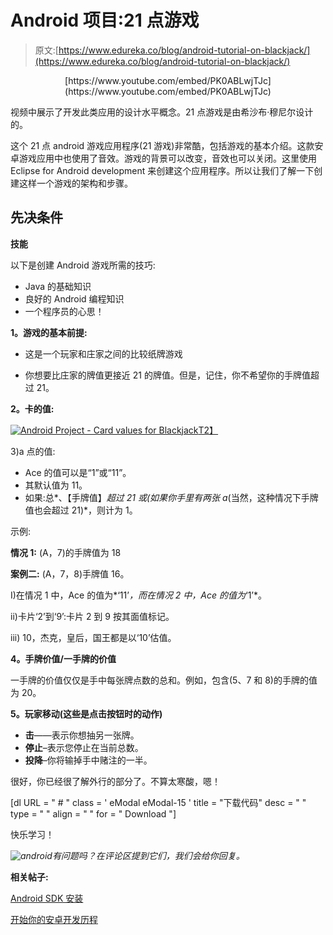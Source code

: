 # Android 项目:21 点游戏

> 原文:[https://www.edureka.co/blog/android-tutorial-on-blackjack/](https://www.edureka.co/blog/android-tutorial-on-blackjack/)

<center>[https://www.youtube.com/embed/PK0ABLwjTJc](https://www.youtube.com/embed/PK0ABLwjTJc)</center>

视频中展示了开发此类应用的设计水平概念。21 点游戏是由希沙布·穆尼尔设计的。

这个 21 点 android 游戏应用程序(21 游戏)非常酷，包括游戏的基本介绍。这款安卓游戏应用中也使用了音效。游戏的背景可以改变，音效也可以关闭。这里使用 Eclipse for Android development 来创建这个应用程序。所以让我们了解一下创建这样一个游戏的架构和步骤。

## **先决条件**

**技能**

以下是创建 Android 游戏所需的技巧:

*   Java 的基础知识
*   良好的 Android 编程知识
*   一个程序员的心思！

**1。游戏的基本前提:**

*   这是一个玩家和庄家之间的比较纸牌游戏

*   你想要比庄家的牌值更接近 21 的牌值。但是，记住，你不希望你的手牌值超过 21。

**2。卡的值:**

[![Android Project - Card values for Blackjack](../Images/e8d38cc69c7e44702c6ffad1a4b0aaf5.png "Android Project - Card values for Blackjack")T2】](https://www.edureka.co/blog/android-tutorial-on-blackjack/)

3)a 点的值:

*   Ace 的值可以是“1”或“11”。
*   其默认值为 11。
*   如果:总*、【手牌值】*超过 21 *或*(如果你手里有两张 a*(当然，这种情况下手牌值也会超过 21)*，则计为 1。

示例:

**情况 1:** (A，7)的手牌值为 18

**案例二:** (A，7，8)手牌值 16。

I)在情况 1 中，Ace 的值为*‘11’*，而在情况 2 中，Ace 的值为*‘1’*。

ii)卡片‘2’到‘9’:卡片 2 到 9 按其面值标记。

iii) 10，杰克，皇后，国王都是以‘10’估值。

**4。手牌价值/一手牌的价值**

一手牌的价值仅仅是手中每张牌点数的总和。例如，包含(5、7 和 8)的手牌的值为 20。

**5。玩家移动(这些是点击按钮时的动作)**

*   **击**——表示你想抽另一张牌。
*   **停止**–表示您停止在当前总数。
*   **投降**–你将输掉手中赌注的一半。

很好，你已经很了解外行的部分了。不算太寒酸，嗯！

[dl URL = " # " class = ' eModal eModal-15 ' title = "下载代码" desc = " " type = " " align = " " for = " Download "]

快乐学习！

*![android](../Images/ec9a27372d875b471670c11da624b380.png)有问题吗？在评论区提到它们，我们会给你回复。*

**相关帖子:**

[Android SDK 安装](https://www.edureka.co/blog/android-sdk-installation/)

[开始你的安卓开发历程](https://www.edureka.co/android-development-certification-course)